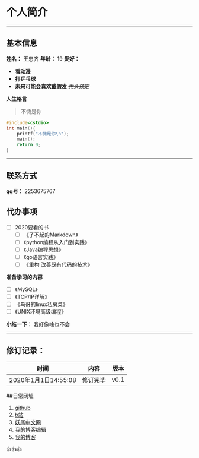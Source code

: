 # 个人简介
---
## 基本信息

**姓名：** 王忠齐
**年龄：** 19
**爱好：**
* **看动漫**
* **打乒乓球**
* **未来可能会喜欢戴假发** *~~秃头预定~~*

**人生格言**
>不愧是你


```c++
#include<cstdio>
int main(){
    printf("不愧是你\n");
    main();
    return 0;
}
```

---
## 联系方式
**qq号：** 2253675767
## 代办事项
- [ ] 2020要看的书
  - [ ] 《了不起的Markdown》
  - [ ] 《python编程从入门到实践》
  - [ ] 《Java编程思想》
  - [ ] 《go语言实践》
  - [ ] 《重构 改善既有代码的技术》

**准备学习的内容**
- [ ] 《MySQL》
- [ ] 《TCP/IP详解》
- [ ] 《鸟哥的linux私房菜》
- [ ] 《UNIX环境高级编程》

**小结一下：** 我好像啥也不会

---
## 修订记录：

|时间|内容|版本|
|:-:|:-:|:-:|
|2020年1月1日14:55:08|修订完毕|v0.1|

##日常网址

1. [github](http/www.github.com/)
2. [b站](http/www.bilibili.com/)
3. [妖尾中文网](http://www.yaojingweiba.com/)
4. [我的博客编辑](https://github.com/Wang-Zhongqi/Diking)
5. [我的博客](https://wang-zhongqi.github.io/Diking/)

:+1::+1::+1:
